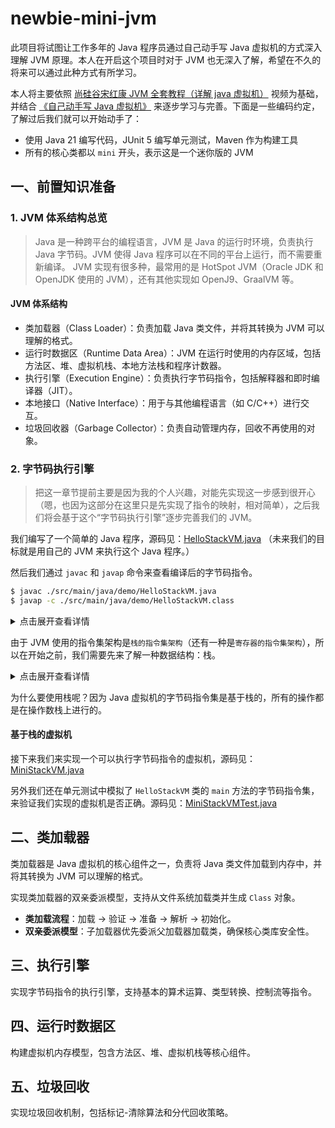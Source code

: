 # newbie-mini-jvm

此项目将试图让工作多年的 Java 程序员通过自己动手写 Java 虚拟机的方式深入理解 JVM 原理。本人在开启这个项目时对于 JVM 也无深入了解，希望在不久的将来可以通过此种方式有所学习。

本人将主要依照 [尚硅谷宋红康 JVM 全套教程（详解 java 虚拟机）](https://www.bilibili.com/video/BV1PJ411n7xZ) 视频为基础，并结合 [《自己动手写 Java 虚拟机》](https://github.com/zxh0/jvmgo-book) 来逐步学习与完善。下面是一些编码约定，了解过后我们就可以开始动手了：

- 使用 Java 21 编写代码，JUnit 5 编写单元测试，Maven 作为构建工具
- 所有的核心类都以 `mini` 开头，表示这是一个迷你版的 JVM

## 一、前置知识准备

### 1. JVM 体系结构总览
> Java 是一种跨平台的编程语言，JVM 是 Java 的运行时环境，负责执行 Java 字节码。JVM 使得 Java 程序可以在不同的平台上运行，而不需要重新编译。
> JVM 实现有很多种，最常用的是 HotSpot JVM（Oracle JDK 和 OpenJDK 使用的 JVM），还有其他实现如 OpenJ9、GraalVM 等。

#### JVM 体系结构
- 类加载器（Class Loader）：负责加载 Java 类文件，并将其转换为 JVM 可以理解的格式。
- 运行时数据区（Runtime Data Area）：JVM 在运行时使用的内存区域，包括方法区、堆、虚拟机栈、本地方法栈和程序计数器。
- 执行引擎（Execution Engine）：负责执行字节码指令，包括解释器和即时编译器（JIT）。
- 本地接口（Native Interface）：用于与其他编程语言（如 C/C++）进行交互。
- 垃圾回收器（Garbage Collector）：负责自动管理内存，回收不再使用的对象。

### 2. 字节码执行引擎
> 把这一章节提前主要是因为我的个人兴趣，对能先实现这一步感到很开心（嗯，也因为这部分在这里只是先实现了指令的映射，相对简单），之后我们将会基于这个“字节码执行引擎”逐步完善我们的 JVM。

我们编写了一个简单的 Java 程序，源码见：[HelloStackVM.java](./src/main/java/demo/HelloStackVM.java) （未来我们的目标就是用自己的 JVM 来执行这个 Java 程序。）

然后我们通过 `javac` 和 `javap` 命令来查看编译后的字节码指令。

```bash
$ javac ./src/main/java/demo/HelloStackVM.java
$ javap -c ./src/main/java/demo/HelloStackVM.class
```

<details>
<summary>点击展开查看详情</summary>

通过 `javap` 我们可以看到 `HelloStackVM` 类的字节码指令集，我们重点关注 `main` 方法的字节码指令集 ，下面以表格的形式对应字节码指令和
Java 源码的关系：

| Java 源码                | 字节码指令                                            |
| ------------------------ | ----------------------------------------------------- |
| `int a = 3;`             | `iconst_3` `istore_1`                                 |
| `int b = 4;`             | `iconst_4` `istore_2`                                 |
| `int c = a + b;`         | `iload_1` `iload_2` `iadd` `istore_3`                 |
| `System.out.println(c);` | `getstatic` `iload_3` `invokedynamic` `invokevirtual` |
| `return;`                | `return`                                              |

我们来分析一下字节码指令（只需要了解大致意思即可）：

- `iconst_3`：将整数常量 3 压入操作数栈。
- `istore_1`：将操作数栈顶的整数值存入局部变量表的第 1 个位置。
- `iload_1`：将局部变量表第 1 个位置的整数值压入操作数栈。
- `iadd`：将操作数栈顶的两个整数值相加，并将结果压入操作数栈。
- `istore_3`：将操作数栈顶的整数值存入局部变量表的第 3 个位置。
- `getstatic`：获取静态字段的值，并将其压入操作数栈。
- `invokedynamic`：动态调用方法。
- `invokevirtual`：调用实例方法。
- `return`：返回。
</details>

由于 JVM 使用的指令集架构是`栈的指令集架构`（还有一种是`寄存器的指令集架构`），所以在开始之前，我们需要先来了解一种数据结构：栈。

<details>
<summary>点击展开查看详情</summary>

#### 栈（Stack）

栈是一种后进先出（LIFO）的数据结构，具有以下特点：

- 只能在栈顶进行插入和删除操作。
- 栈顶元素是最后插入的元素，栈底元素是最先插入的元素。

有两种常见的栈实现方式：

| 实现方式 | 关键说明                               | 优点                   | 缺点           |
| -------- | -------------------------------------- | ---------------------- | -------------- |
| 数组     | 通过索引直接访问元素，无需遍历链表节点 | 内存连续，CPU 缓存友好 | 扩容需复制数据 |
| 链表     | 动态分配内存，插入/删除效率高          | 无固定大小限制         | 内存碎片化     |

我们使用链表来实现栈，链表的每个节点包含一个数据域和一个指向下一个节点的指针。源码见：[MiniStack.java](src/main/java/mini/data/structure/MiniStack.java)

</details>

为什么要使用栈呢？因为 Java 虚拟机的字节码指令集是基于栈的，所有的操作都是在操作数栈上进行的。

#### 基于栈的虚拟机

接下来我们来实现一个可以执行字节码指令的虚拟机，源码见：[MiniStackVM.java](./src/main/java/mini/MiniStackVM.java)

另外我们还在单元测试中模拟了 `HelloStackVM` 类的 `main`
方法的字节码指令集，来验证我们实现的虚拟机是否正确。源码见：[MiniStackVMTest.java](./src/test/java/mini/MiniStackVMTest.java)

## 二、类加载器

类加载器是 Java 虚拟机的核心组件之一，负责将 Java 类文件加载到内存中，并将其转换为 JVM 可以理解的格式。

实现类加载器的双亲委派模型，支持从文件系统加载类并生成 `Class` 对象。
- **类加载流程**：加载 -> 验证 -> 准备 -> 解析 -> 初始化。
- **双亲委派模型**：子加载器优先委派父加载器加载类，确保核心类库安全性。

## 三、执行引擎

实现字节码指令的执行引擎，支持基本的算术运算、类型转换、控制流等指令。

## 四、运行时数据区

构建虚拟机内存模型，包含方法区、堆、虚拟机栈等核心组件。

## 五、垃圾回收

实现垃圾回收机制，包括标记-清除算法和分代回收策略。

